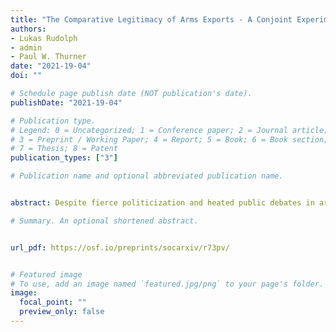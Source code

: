 ```yaml
---
title: "The Comparative Legitimacy of Arms Exports - A Conjoint Experiment in Germany and France"
authors:
- Lukas Rudolph
- admin
- Paul W. Thurner
date: "2021-19-04"
doi: ""

# Schedule page publish date (NOT publication's date).
publishDate: "2021-19-04"

# Publication type.
# Legend: 0 = Uncategorized; 1 = Conference paper; 2 = Journal article;
# 3 = Preprint / Working Paper; 4 = Report; 5 = Book; 6 = Book section;
# 7 = Thesis; 8 = Patent
publication_types: ["3"]

# Publication name and optional abbreviated publication name.


abstract: Despite fierce politicization and heated public debates in arms-exporting democracies, systematic research on mass public preferences on arms trade is lacking. Combining political economy models of arms trade with the literatures on trade preferences and foreign policy attitudes, we argue that citizens trade off economic incentives, strategic interests and moral considerations when assessing arms trade and that deeply rooted 'strategic cultures' lead to differences in citizen preferences between countries. We find that both country populations show structured preferences towards arms exports which predominantly center around their moral repercussions. However, German respondents place more weight on moral consequences and, compared to French respondents, a larger share is in fundamental opposition. We conclude that these diverging preferences potentially conflict with plans of a common European defense and security policy.

# Summary. An optional shortened abstract.


url_pdf: https://osf.io/preprints/socarxiv/r73pv/


# Featured image
# To use, add an image named `featured.jpg/png` to your page's folder. 
image:
  focal_point: ""
  preview_only: false
---
```


